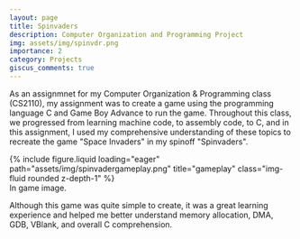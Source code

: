 ```yaml
---
layout: page
title: Spinvaders
description: Computer Organization and Programming Project
img: assets/img/spinvdr.png
importance: 2
category: Projects
giscus_comments: true
---
```


As an assignmnet for my Computer Organization & Programming class (CS2110), my assignment was to create a game using the programming language C and Game Boy Advance to run the game. Throughout this class, we progressed from learning machine code, to assembly code, to C, and in this assignment, I used my comprehensive understanding of these topics to recreate the game "Space Invaders" in my spinoff "Spinvaders".

<div class="row">
    <div class="col-sm mt-3 mt-md-0">
        {% include figure.liquid loading="eager" path="assets/img/spinvadergameplay.png" title="gameplay" class="img-fluid rounded z-depth-1" %}
    </div>
</div>
<div class="caption">
    In game image.
</div>

Although this game was quite simple to create, it was a great learning experience and helped me better understand memory allocation, DMA, GDB, VBlank, and overall C comprehension.
